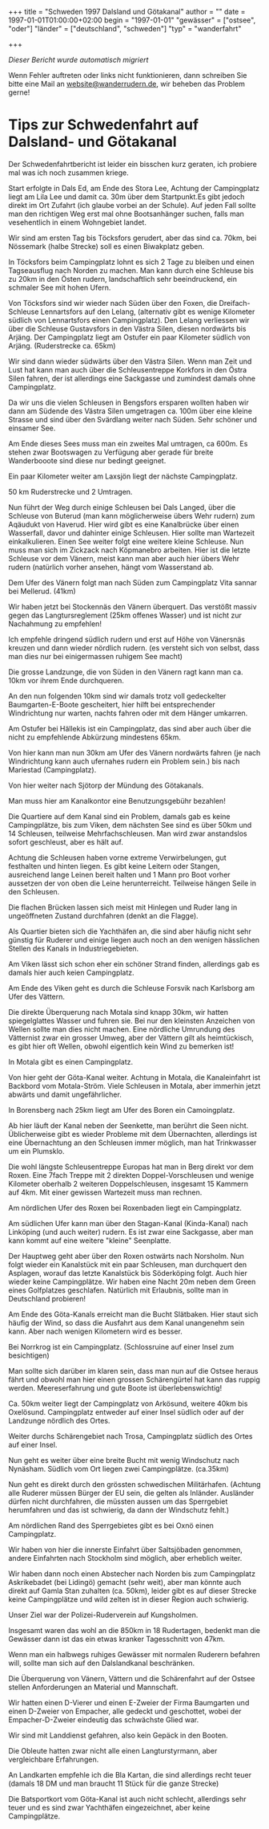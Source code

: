 +++
title = "Schweden 1997 Dalsland und Götakanal"
author = ""
date = 1997-01-01T01:00:00+02:00
begin = "1997-01-01"
"gewässer" = ["ostsee", "oder"]
"länder" = ["deutschland", "schweden"]
"typ" = "wanderfahrt"

+++


*Dieser Bericht wurde automatisch migriert*

Wenn Fehler auftreten oder links nicht funktionieren, dann schreiben Sie bitte eine Mail an website@wanderrudern.de, wir beheben das Problem gerne!



# Tips zur Schwedenfahrt auf Dalsland- und Götakanal


Der Schwedenfahrtbericht ist leider ein bisschen kurz geraten, ich probiere mal was ich noch zusammen kriege.

Start erfolgte in Dals Ed, am Ende des Stora Lee, Achtung der Campingplatz liegt am Lila Lee und damit ca. 30m über dem Startpunkt.Es gibt jedoch direkt im Ort Zufahrt (ich glaube vorbei an der Schule). Auf jeden Fall sollte man den richtigen Weg erst mal ohne Bootsanhänger suchen, falls man vesehentlich in einem Wohngebiet landet.

Wir sind am ersten Tag bis Töcksfors gerudert, aber das sind ca. 70km, bei Nössemark (halbe Strecke) soll es einen Biwakplatz geben.

In Töcksfors beim Campingplatz lohnt es sich 2 Tage zu bleiben und einen Tagseausflug nach Norden zu machen. Man kann durch eine Schleuse bis zu 20km in den Östen rudern, landschaftlich sehr beeindruckend, ein schmaler See mit hohen Ufern.

Von Töcksfors sind wir wieder nach Süden über den Foxen, die Dreifach-Schleuse Lennartsfors auf den Lelang, (alternativ gibt es wenige Kilometer südlich von Lennartsfors einen Campingplatz). Den Lelang verliessen wir über die Schleuse Gustavsfors in den Västra Silen, diesen nordwärts bis Arjäng. Der Campingplatz liegt am Ostufer ein paar Kilometer südlich von Arjäng. (Ruderstrecke ca. 65km)

Wir sind dann wieder südwärts über den Västra Silen. Wenn man Zeit und Lust hat kann man auch über die Schleusentreppe Korkfors in den Östra Silen fahren, der ist allerdings eine Sackgasse und zumindest damals ohne Campingplatz.

Da wir uns die vielen Schleusen in Bengsfors ersparen wollten haben wir dann am Südende des Västra Silen umgetragen ca. 100m über eine kleine Strasse und sind über den Svärdlang weiter nach Süden. Sehr schöner und einsamer See.

Am Ende dieses Sees muss man ein zweites Mal umtragen, ca 600m. Es stehen zwar Bootswagen zu Verfügung aber gerade für breite Wanderbooote sind diese nur bedingt geeignet.

Ein paar Kilometer weiter am Laxsjön liegt der nächste Campingplatz.

50 km Ruderstrecke und 2 Umtragen.

Nun führt der Weg durch einige Schleusen bei Dals Langed, über die Schleuse von Buterud (man kann möglicherweise übers Wehr rudern) zum Aqäudukt von Haverud. Hier wird gibt es eine Kanalbrücke über einen Wasserfall, davor und dahinter einige Schleusen. Hier sollte man Wartezeit einkalkulieren. Einen See weiter folgt eine weitere kleine Schleuse. Nun muss man sich im Zickzack nach Köpmanebro arbeiten. Hier ist die letzte Schleuse vor dem Vänern, meist kann man aber auch hier übers Wehr rudern (natürlich vorher ansehen, hängt vom Wasserstand ab.

Dem Ufer des Vänern folgt man nach Süden zum Campingplatz Vita sannar bei Mellerud. (41km)

Wir haben jetzt bei Stockennäs den Vänern überquert. Das verstößt massiv gegen das Langtursreglement (25km offenes Wasser) und ist nicht zur Nachahmung zu empfehlen!

Ich empfehle dringend südlich rudern und erst auf Höhe von Vänersnäs kreuzen und dann wieder nördlich rudern. (es versteht sich von selbst, dass man dies nur bei einigermassen ruhigem See macht)

Die grosse Landzunge, die von Süden in den Vänern ragt kann man ca. 10km vor ihrem Ende durchqueren.

An den nun folgenden 10km sind wir damals trotz voll gedeckelter Baumgarten-E-Boote gescheitert, hier hilft bei entsprechender Windrichtung nur warten, nachts fahren oder mit dem Hänger umkarren.

Am Ostufer bei Hällekis ist ein Campingplatz, das sind aber auch über die nicht zu empfehlende Abkürzung mindestens 65km.

Von hier kann man nun 30km am Ufer des Vänern nordwärts fahren (je nach Windrichtung kann auch ufernahes rudern ein Problem sein.) bis nach Mariestad (Campingplatz).

Von hier weiter nach Sjötorp der Mündung des Götakanals.

Man muss hier am Kanalkontor eine Benutzungsgebühr bezahlen!

Die Quartiere auf dem Kanal sind ein Problem, damals gab es keine Campingplätze, bis zum Viken, dem nächsten See sind es über 50km und 14 Schleusen, teilweise Mehrfachschleusen. Man wird zwar anstandslos sofort geschleust, aber es hält auf.

Achtung die Schleusen haben vorne extreme Verwirbelungen, gut festhalten und hinten liegen. Es gibt keine Leitern oder Stangen, ausreichend lange Leinen bereit halten und 1 Mann pro Boot vorher aussetzen der von oben die Leine herunterreicht. Teilweise hängen Seile in den Schleusen.

Die flachen Brücken lassen sich meist mit Hinlegen und Ruder lang in ungeöffneten Zustand durchfahren (denkt an die Flagge).

Als Quartier bieten sich die Yachthäfen an, die sind aber häufig nicht sehr günstig für Ruderer und einige liegen auch noch an den wenigen hässlichen Stellen des Kanals in Industriegebieten.

Am Viken lässt sich schon eher ein schöner Strand finden, allerdings gab es damals hier auch keien Campingplatz.

Am Ende des Viken geht es durch die Schleuse Forsvik nach Karlsborg am Ufer des Vättern.

Die direkte Überquerung nach Motala sind knapp 30km, wir hatten spiegelglattes Wasser und fuhren sie. Bei nur den kleinsten Anzeichen von Wellen sollte man dies nicht machen. Eine nördliche Umrundung des Vätternist zwar ein grosser Umweg, aber der Vättern gilt als heimtückisch, es gibt hier oft Wellen, obwohl eigentlich kein Wind zu bemerken ist!

In Motala gibt es einen Campingplatz.

Von hier geht der Göta-Kanal weiter. Achtung in Motala, die Kanaleinfahrt ist Backbord vom Motala-Ström. Viele Schleusen in Motala, aber immerhin jetzt abwärts und damit ungefährlicher.

In Borensberg nach 25km liegt am Ufer des Boren ein Camoingplatz.

Ab hier läuft der Kanal neben der Seenkette, man berührt die Seen nicht. Üblicherweise gibt es wieder Probleme mit dem Übernachten, allerdings ist eine Übernachtung an den Schleusen immer möglich, man hat Trinkwasser um ein Plumsklo.

Die wohl längste Schleusentreppe Europas hat man in Berg direkt vor dem Roxen. Eine 7fach Treppe mit 2 direkten Doppel-Vorschleusen und wenige Kilometer oberhalb 2 weiteren Doppelschleusen, insgesamt 15 Kammern auf 4km. Mit einer gewissen Wartezeit muss man rechnen.

Am nördlichen Ufer des Roxen bei Roxenbaden liegt ein Campingplatz.

Am südlichen Ufer kann man über den Stagan-Kanal (Kinda-Kanal) nach Linköping (und auch weiter) rudern. Es ist zwar eine Sackgasse, aber man kann kommt auf eine weitere "kleine" Seenplatte.

Der Hauptweg geht aber über den Roxen ostwärts nach Norsholm. Nun folgt wieder ein Kanalstück mit ein paar Schleusen, man durchquert den Asplagen, worauf das letzte Kanalstück bis Söderköping folgt. Auch hier wieder keine Campingplätze. Wir haben eine Nacht 20m neben dem Green eines Golfplatzes geschlafen. Natürlich mit Erlaubnis, sollte man in Deutschland probieren!

Am Ende des Göta-Kanals erreicht man die Bucht Slätbaken. Hier staut sich häufig der Wind, so dass die Ausfahrt aus dem Kanal unangenehm sein kann. Aber nach wenigen Kilometern wird es besser.

Bei Norrkrog ist ein Campingplatz. (Schlossruine auf einer Insel zum besichtigen)

Man sollte sich darüber im klaren sein, dass man nun auf die Ostsee heraus fährt und obwohl man hier einen grossen Schärengürtel hat kann das ruppig werden. Meereserfahrung und gute Boote ist überlebenswichtig!

Ca. 50km weiter liegt der Campingplatz von Arkösund, weitere 40km bis Oxelösund. Campingplatz entweder auf einer Insel südlich oder auf der Landzunge nördlich des Ortes.

Weiter durchs Schärengebiet nach Trosa, Campingplatz südlich des Ortes auf einer Insel.

Nun geht es weiter über eine breite Bucht mit wenig Windschutz nach Nynäsham. Südlich vom Ort liegen zwei Campingplätze. (ca.35km)

Nun geht es direkt durch den grössten schwedischen Militärhafen. (Achtung alle Ruderer müssen Bürger der EU sein, die gelten als Inländer. Ausländer dürfen nicht durchfahren, die müssten aussen um das Sperrgebiet herumfahren und das ist schwierig, da dann der Windschutz fehlt.)

Am nördlichen Rand des Sperrgebietes gibt es bei Oxnö einen Campingplatz.

Wir haben von hier die innerste Einfahrt über Saltsjöbaden genommen, andere Einfahrten nach Stockholm sind möglich, aber erheblich weiter.

Wir haben dann noch einen Abstecher nach Norden bis zum Campingplatz Askrikebadet (bei Lidingö) gemacht (sehr weit), aber man könnte auch direkt auf Gamla Stan zuhalten (ca. 50km), leider gibt es auf dieser Strecke keine Campingplätze und wild zelten ist in dieser Region auch schwierig.

Unser Ziel war der Polizei-Ruderverein auf Kungsholmen.

Insgesamt waren das wohl an die 850km in 18 Rudertagen, bedenkt man die Gewässer dann ist das ein etwas kranker Tagesschnitt von 47km.

Wenn man ein halbwegs ruhiges Gewässer mit normalen Ruderern befahren will, sollte man sich auf den Dalslandkanal beschränken.

Die Überquerung von Vänern, Vättern und die Schärenfahrt auf der Ostsee stellen Anforderungen an Material und Mannschaft.

Wir hatten einen D-Vierer und einen E-Zweier der Firma Baumgarten und einen D-Zweier von Empacher, alle gedeckt und geschottet, wobei der Empacher-D-Zweier eindeutig das schwächste Glied war.

Wir sind mit Landdienst gefahren, also kein Gepäck in den Booten.

Die Obleute hatten zwar nicht alle einen Langturstyrmann, aber vergleichbare Erfahrungen.

An Landkarten empfehle ich die Bla Kartan, die sind allerdings recht teuer (damals 18 DM und man braucht 11 Stück für die ganze Strecke)

Die Batsportkort vom Göta-Kanal ist auch nicht schlecht, allerdings sehr teuer und es sind zwar Yachthäfen eingezeichnet, aber keine Campingplätze.